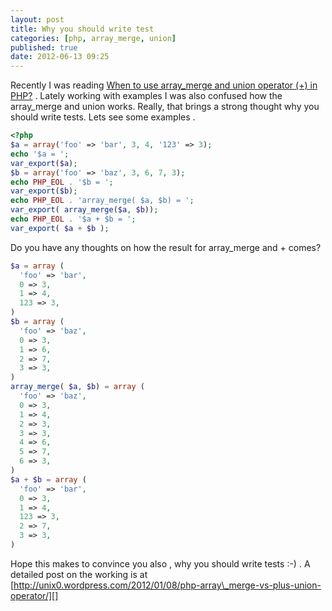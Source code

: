 ```yaml
---
layout: post
title: Why you should write test
categories: [php, array_merge, union]
published: true
date: 2012-06-13 09:25
---
```


Recently I was reading [When to use array\_merge and union operator (+)
in PHP?][] . Lately working with examples I was also confused how the
array\_merge and union works. Really, that brings a strong thought why
you should write tests. Lets see some examples .

  [When to use array\_merge and union operator (+) in PHP?]: http://sandeep.shetty.in/2012/05/when-to-use-arraymerge-and-union.html
  
```php
<?php
$a = array('foo' => 'bar', 3, 4, '123' => 3);
echo '$a = ';
var_export($a);
$b = array('foo' => 'baz', 3, 6, 7, 3);
echo PHP_EOL . '$b = ';
var_export($b);
echo PHP_EOL . 'array_merge( $a, $b) = ';
var_export( array_merge($a, $b));
echo PHP_EOL . '$a + $b = ';
var_export( $a + $b );
```

Do you have any thoughts on how the result for array_merge and + comes?

```php
$a = array (
  'foo' => 'bar',
  0 => 3,
  1 => 4,
  123 => 3,
)
$b = array (
  'foo' => 'baz',
  0 => 3,
  1 => 6,
  2 => 7,
  3 => 3,
)
array_merge( $a, $b) = array (
  'foo' => 'baz',
  0 => 3,
  1 => 4,
  2 => 3,
  3 => 3,
  4 => 6,
  5 => 7,
  6 => 3,
)
$a + $b = array (
  'foo' => 'bar',
  0 => 3,
  1 => 4,
  123 => 3,
  2 => 7,
  3 => 3,
)
```

Hope this makes to convince you also , why you should write tests :-) .
A detailed post on the working is at
[http://unix0.wordpress.com/2012/01/08/php-array\_merge-vs-plus-union-operator/][]

  [http://unix0.wordpress.com/2012/01/08/php-array\_merge-vs-plus-union-operator/]:
    http://unix0.wordpress.com/2012/01/08/php-array_merge-vs-plus-union-operator/
